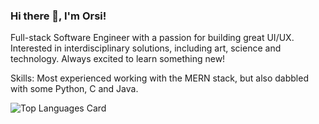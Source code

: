 ### Hi there 👋, I'm Orsi!

Full-stack Software Engineer with a passion for building great UI/UX.
Interested in interdisciplinary solutions, including art, science and technology. 
Always excited to learn something new!

Skills:
Most experienced working with the MERN stack, but also dabbled with some Python, C and Java.


![Top Languages Card](https://github-readme-stats.vercel.app/api/top-langs/?username=orsolyalukacs&langs_count=12&count_private=true&hide=jupyter%20notebook&exclude_forks=true&layout=compact)

